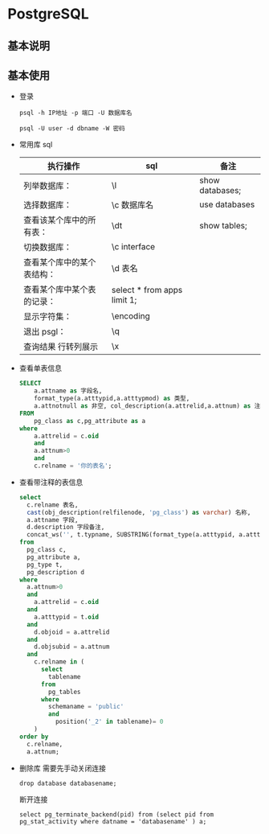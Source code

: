 # PostgreSQL

## 基本说明

## 基本使用

- 登录

  `psql -h IP地址 -p 端口 -U 数据库名 `

  `psql -U user -d dbname -W 密码`

- 常用库 sql

  | 执行操作                   | sql                          | 备注            |
  | -------------------------- | ---------------------------- | --------------- |
  | 列举数据库：               | \l                           | show databases; |
  | 选择数据库：               | \c 数据库名                  | use databases   |
  | 查看该某个库中的所有表：   | \dt                          | show tables;    |
  | 切换数据库：               | \c interface                 |                 |
  | 查看某个库中的某个表结构： | \d 表名                      |                 |
  | 查看某个库中某个表的记录： | select \* from apps limit 1; |                 |
  | 显示字符集：               | \encoding                    |                 |
  | 退出 psgl：                | \q                           |                 |
  | 查询结果 行转列展示        | \x                           |                 |

- 查看单表信息

  ```sql
  SELECT
      a.attname as 字段名,
      format_type(a.atttypid,a.atttypmod) as 类型,
      a.attnotnull as 非空, col_description(a.attrelid,a.attnum) as 注释
  FROM
      pg_class as c,pg_attribute as a
  where
      a.attrelid = c.oid
      and
      a.attnum>0
      and
      c.relname = '你的表名';
  ```

- 查看带注释的表信息

  ```sql
  select
    c.relname 表名,
    cast(obj_description(relfilenode, 'pg_class') as varchar) 名称,
    a.attname 字段,
    d.description 字段备注,
    concat_ws('', t.typname, SUBSTRING(format_type(a.atttypid, a.atttypmod) from '\(.*\)')) as 列类型
  from
    pg_class c,
    pg_attribute a,
    pg_type t,
    pg_description d
  where
    a.attnum>0
    and
      a.attrelid = c.oid
    and
      a.atttypid = t.oid
    and
      d.objoid = a.attrelid
    and
      d.objsubid = a.attnum
    and
      c.relname in (
        select
          tablename
        from
          pg_tables
        where
          schemaname = 'public'
          and
            position('_2' in tablename)= 0
      )
  order by
    c.relname,
    a.attnum;
  ```

- 删除库 需要先手动关闭连接

  `drop database databasename;`

  断开连接

  `select pg_terminate_backend(pid) from (select pid from pg_stat_activity where datname = 'databasename' ) a;`

